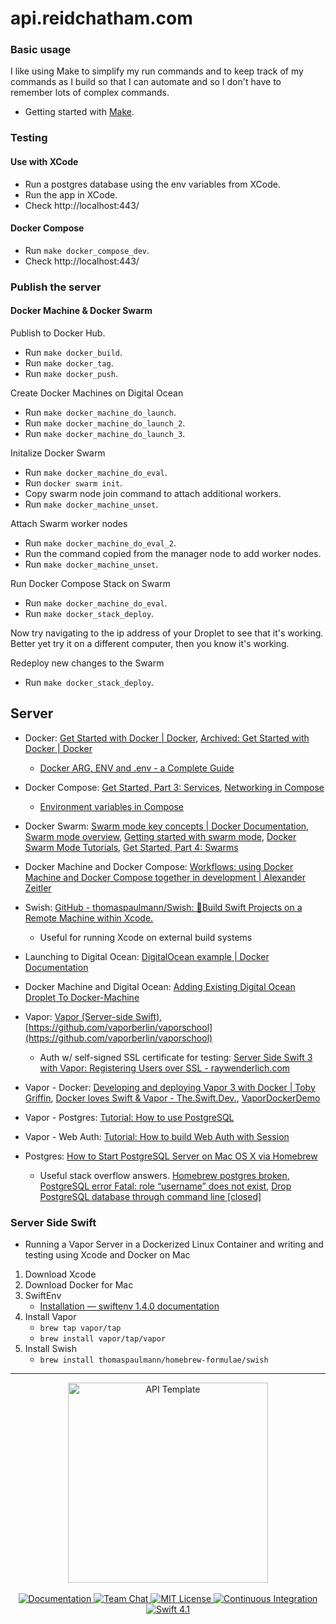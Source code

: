 # api.reidchatham.com

### Basic usage

I like using Make to simplify my run commands and to keep track of my commands as I build so that I can automate and so I don't have to remember lots of complex commands.
- Getting started with [Make](https://www.cs.oberlin.edu/~kuperman/help/make.html).

### Testing

#### Use with XCode

- Run a postgres database using the env variables from XCode.
- Run the app in XCode.
- Check http://localhost:443/

#### Docker Compose

- Run `make docker_compose_dev`.
- Check http://localhost:443/

### Publish the server

#### Docker Machine & Docker Swarm

Publish to Docker Hub.
- Run `make docker_build`.
- Run `make docker_tag`.
- Run `make docker_push`.

Create Docker Machines on Digital Ocean
- Run `make docker_machine_do_launch`.
- Run `make docker_machine_do_launch_2`.
- Run `make docker_machine_do_launch_3`.

Initalize Docker Swarm
- Run `make docker_machine_do_eval`.
- Run `docker swarm init`.
- Copy swarm node join command to attach additional workers.
- Run `make docker_machine_unset`.

Attach Swarm worker nodes
- Run `make docker_machine_do_eval_2`.
- Run the command copied from the manager node to add worker nodes.
- Run `make docker_machine_unset`.

Run Docker Compose Stack on Swarm
- Run `make docker_machine_do_eval`.
- Run `make docker_stack_deploy`.

Now try navigating to the ip address of your Droplet to see that it's working. Better yet try it on a different computer, then you know it's working.

Redeploy new changes to the Swarm
- Run `make docker_stack_deploy`.

## Server
- Docker: [Get Started with Docker | Docker](https://www.docker.com/get-started), [Archived: Get Started with Docker | Docker](https://github.com/rchatham/docker.github.io/tree/master/get-started)
	* [Docker ARG, ENV and .env - a Complete Guide](https://vsupalov.com/docker-arg-env-variable-guide/)

- Docker Compose: [Get Started, Part 3: Services](https://github.com/rchatham/docker.github.io/blob/master/get-started/part3.md), [Networking in Compose](https://docs.docker.com/compose/networking/)
	* [Environment variables in Compose](https://docs.docker.com/compose/environment-variables/)

- Docker Swarm: [Swarm mode key concepts | Docker Documentation](https://docs.docker.com/engine/swarm/key-concepts/), [Swarm mode overview](https://docs.docker.com/engine/swarm/#swarm-mode-cli-commands), [Getting started with swarm mode](https://docs.docker.com/engine/swarm/swarm-tutorial/), [Docker Swarm Mode Tutorials](https://github.com/docker/labs/tree/master/swarm-mode), [Get Started, Part 4: Swarms](https://docs.docker.com/v17.09/get-started/part4/)

- Docker Machine and Docker Compose: [Workflows: using Docker Machine and Docker Compose together in development | Alexander Zeitler](https://alexanderzeitler.com/articles/docker-machine-and-docker-compose-developer-workflows/)

- Swish: [GitHub - thomaspaulmann/Swish: 👷Build Swift Projects on a Remote Machine within Xcode.](https://github.com/thomaspaulmann/Swish)
	* Useful for running Xcode on external build systems

- Launching to Digital Ocean: [DigitalOcean example | Docker Documentation](https://docs.docker.com/machine/examples/ocean/)

- Docker Machine and Digital Ocean: [Adding Existing Digital Ocean Droplet To Docker-Machine](https://medium.com/rayn-studios/adding-existing-digital-ocean-droplet-to-docker-machine-93dfb28e1d96)

- Vapor: [Vapor (Server-side Swift)](https://vapor.codes), [https://github.com/vaporberlin/vaporschool](https://github.com/vaporberlin/vaporschool)
	* Auth w/ self-signed SSL certificate for testing: [Server Side Swift 3 with Vapor: Registering Users over SSL - raywenderlich.com](https://www.youtube.com/watch?v=mAiZTB-ZEDY)

- Vapor - Docker: [Developing and deploying Vapor 3 with Docker | Toby Griffin](https://tobygriffin.dev/2018/05/14/developing-deploying-vapor-docker.html), [Docker loves Swift & Vapor - The.Swift.Dev.](https://theswiftdev.com/2018/11/15/docker-loves-swift-and-vapor/), [VaporDockerDemo](https://github.com/tylermilner/VaporDockerDemo)

- Vapor - Postgres: [Tutorial: How to use PostgreSQL](https://medium.com/@martinlasek/tutorial-how-to-use-postgresql-efb62a434cc5)

- Vapor - Web Auth: [Tutorial: How to build Web Auth with Session](https://medium.com/@martinlasek/tutorial-how-to-build-web-auth-with-session-f9f64ba49830)

- Postgres: [How to Start PostgreSQL Server on Mac OS X via Homebrew](https://chartio.com/resources/tutorials/how-to-start-postgresql-server-on-mac-os-x/)
	* Useful stack overflow answers. [Homebrew postgres broken](https://stackoverflow.com/questions/27700596/homebrew-postgres-broken), [PostgreSQL error Fatal: role “username” does not exist](https://stackoverflow.com/questions/28276706/postgresql-error-fatal-role-username-does-not-exist), [Drop PostgreSQL database through command line [closed]](https://stackoverflow.com/questions/7073773/drop-postgresql-database-through-command-line)

### Server Side Swift
* Running a Vapor Server in a Dockerized Linux Container and writing and testing using Xcode and Docker on Mac

1. Download Xcode
2. Download Docker for Mac
3. SwiftEnv
	* 	[Installation — swiftenv 1.4.0 documentation](https://swiftenv.fuller.li/en/latest/installation.html#via-homebrew)
4. Install Vapor
	* 	`brew tap vapor/tap`
	* `brew install vapor/tap/vapor`
4. Install Swish
	 * `brew install thomaspaulmann/homebrew-formulae/swish`

---
<p align="center">
    <img src="https://user-images.githubusercontent.com/1342803/36623515-7293b4ec-18d3-11e8-85ab-4e2f8fb38fbd.png" width="320" alt="API Template">
    <br>
    <br>
    <a href="http://docs.vapor.codes/3.0/">
        <img src="http://img.shields.io/badge/read_the-docs-2196f3.svg" alt="Documentation">
    </a>
    <a href="https://discord.gg/vapor">
        <img src="https://img.shields.io/discord/431917998102675485.svg" alt="Team Chat">
    </a>
    <a href="LICENSE">
        <img src="http://img.shields.io/badge/license-MIT-brightgreen.svg" alt="MIT License">
    </a>
    <a href="https://circleci.com/gh/vapor/api-template">
        <img src="https://circleci.com/gh/vapor/api-template.svg?style=shield" alt="Continuous Integration">
    </a>
    <a href="https://swift.org">
        <img src="http://img.shields.io/badge/swift-4.1-brightgreen.svg" alt="Swift 4.1">
    </a>
</p>
